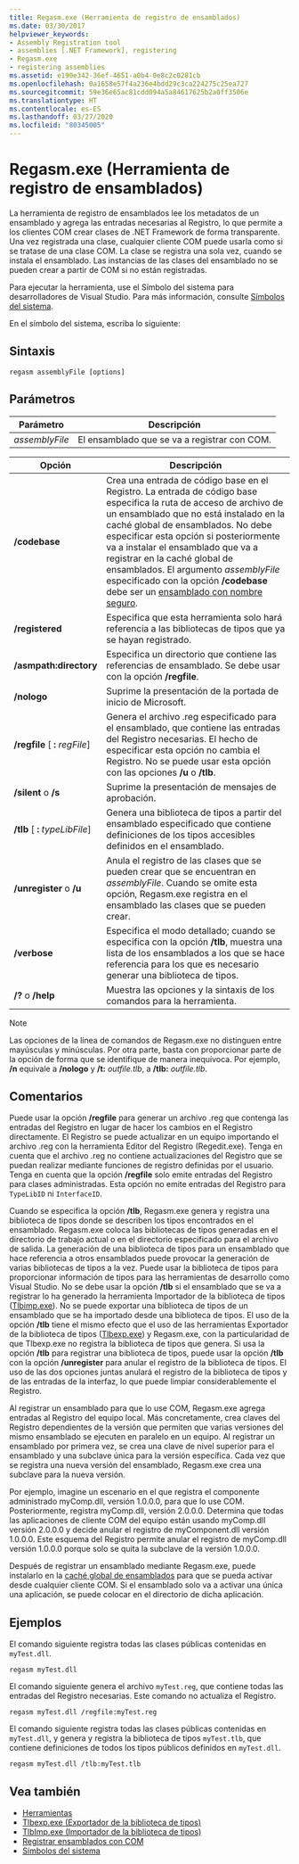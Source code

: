 ```yaml
---
title: Regasm.exe (Herramienta de registro de ensamblados)
ms.date: 03/30/2017
helpviewer_keywords:
- Assembly Registration tool
- assemblies [.NET Framework], registering
- Regasm.exe
- registering assemblies
ms.assetid: e190e342-36ef-4651-a0b4-0e8c2c0281cb
ms.openlocfilehash: 0a1658e57f4a236e4bdd29c3ca224275c25ea727
ms.sourcegitcommit: 59e36e65ac81cdd094a5a84617625b2a0ff3506e
ms.translationtype: HT
ms.contentlocale: es-ES
ms.lasthandoff: 03/27/2020
ms.locfileid: "80345005"
---
```

# <a name="regasmexe-assembly-registration-tool"></a>Regasm.exe (Herramienta de registro de ensamblados)

La herramienta de registro de ensamblados lee los metadatos de un ensamblado y agrega las entradas necesarias al Registro, lo que permite a los clientes COM crear clases de .NET Framework de forma transparente. Una vez registrada una clase, cualquier cliente COM puede usarla como si se tratase de una clase COM. La clase se registra una sola vez, cuando se instala el ensamblado. Las instancias de las clases del ensamblado no se pueden crear a partir de COM si no están registradas.

Para ejecutar la herramienta, use el Símbolo del sistema para desarrolladores de Visual Studio. Para más información, consulte [Símbolos del sistema](developer-command-prompt-for-vs.md).

En el símbolo del sistema, escriba lo siguiente:

## <a name="syntax"></a>Sintaxis

```console
regasm assemblyFile [options]
```

## <a name="parameters"></a>Parámetros

|Parámetro|Descripción|
|---------------|-----------------|
|*assemblyFile*|El ensamblado que se va a registrar con COM.|

|Opción|Descripción|
|------------|-----------------|
|**/codebase**|Crea una entrada de código base en el Registro. La entrada de código base especifica la ruta de acceso de archivo de un ensamblado que no está instalado en la caché global de ensamblados. No debe especificar esta opción si posteriormente va a instalar el ensamblado que va a registrar en la caché global de ensamblados. El argumento *assemblyFile* especificado con la opción **/codebase** debe ser un [ensamblado con nombre seguro](../../standard/assembly/strong-named.md).|
|**/registered**|Especifica que esta herramienta solo hará referencia a las bibliotecas de tipos que ya se hayan registrado.|
|**/asmpath:directory**|Especifica un directorio que contiene las referencias de ensamblado. Se debe usar con la opción **/regfile**.|
|**/nologo**|Suprime la presentación de la portada de inicio de Microsoft.|
|**/regfile** [ **:** *regFile*]|Genera el archivo .reg especificado para el ensamblado, que contiene las entradas del Registro necesarias. El hecho de especificar esta opción no cambia el Registro. No se puede usar esta opción con las opciones **/u** o **/tlb**.|
|**/silent** o **/s**|Suprime la presentación de mensajes de aprobación.|
|**/tlb** [ **:** *typeLibFile*]|Genera una biblioteca de tipos a partir del ensamblado especificado que contiene definiciones de los tipos accesibles definidos en el ensamblado.|
|**/unregister** o **/u**|Anula el registro de las clases que se pueden crear que se encuentran en *assemblyFile*. Cuando se omite esta opción, Regasm.exe registra en el ensamblado las clases que se pueden crear.|
|**/verbose**|Especifica el modo detallado; cuando se especifica con la opción **/tlb**, muestra una lista de los ensamblados a los que se hace referencia para los que es necesario generar una biblioteca de tipos.|
|**/?** o **/help**|Muestra las opciones y la sintaxis de los comandos para la herramienta.|

> [!NOTE]
> Las opciones de la línea de comandos de Regasm.exe no distinguen entre mayúsculas y minúsculas. Por otra parte, basta con proporcionar parte de la opción de forma que se identifique de manera inequívoca. Por ejemplo, **/n** equivale a **/nologo** y **/t:** *outfile.tlb*, a **/tlb:** *outfile.tlb*.

## <a name="remarks"></a>Comentarios

Puede usar la opción **/regfile** para generar un archivo .reg que contenga las entradas del Registro en lugar de hacer los cambios en el Registro directamente. El Registro se puede actualizar en un equipo importando el archivo .reg con la herramienta Editor del Registro (Regedit.exe). Tenga en cuenta que el archivo .reg no contiene actualizaciones del Registro que se puedan realizar mediante funciones de registro definidas por el usuario.  Tenga en cuenta que la opción **/regfile** solo emite entradas del Registro para clases administradas.  Esta opción no emite entradas del Registro para `TypeLibID` ni `InterfaceID`.

Cuando se especifica la opción **/tlb**, Regasm.exe genera y registra una biblioteca de tipos donde se describen los tipos encontrados en el ensamblado. Regasm.exe coloca las bibliotecas de tipos generadas en el directorio de trabajo actual o en el directorio especificado para el archivo de salida. La generación de una biblioteca de tipos para un ensamblado que hace referencia a otros ensamblados puede provocar la generación de varias bibliotecas de tipos a la vez. Puede usar la biblioteca de tipos para proporcionar información de tipos para las herramientas de desarrollo como Visual Studio. No se debe usar la opción **/tlb** si el ensamblado que se va a registrar lo ha generado la herramienta Importador de la biblioteca de tipos ([Tlbimp.exe](tlbimp-exe-type-library-importer.md)). No se puede exportar una biblioteca de tipos de un ensamblado que se ha importado desde una biblioteca de tipos. El uso de la opción **/tlb** tiene el mismo efecto que el uso de las herramientas Exportador de la biblioteca de tipos ([Tlbexp.exe](tlbexp-exe-type-library-exporter.md)) y Regasm.exe, con la particularidad de que Tlbexp.exe no registra la biblioteca de tipos que genera.  Si usa la opción **/tlb** para registrar una biblioteca de tipos, puede usar la opción **/tlb** con la opción **/unregister** para anular el registro de la biblioteca de tipos. El uso de las dos opciones juntas anulará el registro de la biblioteca de tipos y de las entradas de la interfaz, lo que puede limpiar considerablemente el Registro.

Al registrar un ensamblado para que lo use COM, Regasm.exe agrega entradas al Registro del equipo local. Más concretamente, crea claves del Registro dependientes de la versión que permiten que varias versiones del mismo ensamblado se ejecuten en paralelo en un equipo. Al registrar un ensamblado por primera vez, se crea una clave de nivel superior para el ensamblado y una subclave única para la versión específica. Cada vez que se registra una nueva versión del ensamblado, Regasm.exe crea una subclave para la nueva versión.

Por ejemplo, imagine un escenario en el que registra el componente administrado myComp.dll, versión 1.0.0.0, para que lo use COM. Posteriormente, registra myComp.dll, versión 2.0.0.0. Determina que todas las aplicaciones de cliente COM del equipo están usando myComp.dll versión 2.0.0.0 y decide anular el registro de myComponent.dll versión 1.0.0.0. Este esquema del Registro permite anular el registro de myComp.dll versión 1.0.0.0 porque solo se quita la subclave de la versión 1.0.0.0.

Después de registrar un ensamblado mediante Regasm.exe, puede instalarlo en la [caché global de ensamblados](../app-domains/gac.md) para que se pueda activar desde cualquier cliente COM. Si el ensamblado solo va a activar una única una aplicación, se puede colocar en el directorio de dicha aplicación.

## <a name="examples"></a>Ejemplos

El comando siguiente registra todas las clases públicas contenidas en `myTest.dll`.

```console
regasm myTest.dll
```

El comando siguiente genera el archivo `myTest.reg`, que contiene todas las entradas del Registro necesarias. Este comando no actualiza el Registro.

```console
regasm myTest.dll /regfile:myTest.reg
```

El comando siguiente registra todas las clases públicas contenidas en `myTest.dll`, y genera y registra la biblioteca de tipos `myTest.tlb`, que contiene definiciones de todos los tipos públicos definidos en `myTest.dll`.

```console
regasm myTest.dll /tlb:myTest.tlb
```

## <a name="see-also"></a>Vea también

- [Herramientas](index.md)
- [Tlbexp.exe (Exportador de la biblioteca de tipos)](tlbexp-exe-type-library-exporter.md)
- [TlbImp.exe (Importador de la biblioteca de tipos)](tlbimp-exe-type-library-importer.md)
- [Registrar ensamblados con COM](../interop/registering-assemblies-with-com.md)
- [Símbolos del sistema](developer-command-prompt-for-vs.md)
